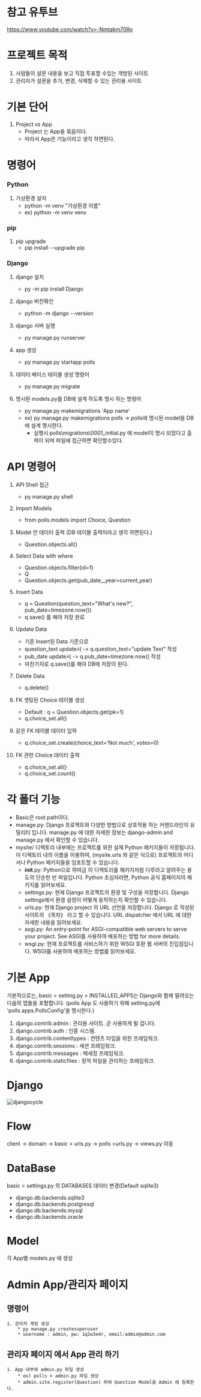 # 참고 유투브 
https://www.youtube.com/watch?v=-Nmtakm70Ro

# 프로젝트 목적

1. 사람들이 설문 내용을 보고 직접 투표할 수있는 개방된 사이트
2. 관리자가 설문을 추가, 변경, 삭제할 수 있는 관리용 사이트

# 기본 단어
1. Project vs App
    * Project 는 App을 묶음이다.
    * 따라서 App은 기능이라고 생각 하면된다.

# 명령어

### Python 

1. 가상환경 설치
    * python -m venv "가상환경 이름"
    * ex) python -m venv venv

### pip
1. pip upgrade
    * pip install --upgrade pip

### Django

1. django 설치
    * py -m pip install Django

1. django 버전확인
    * python -m django --version

1. django 서버 실행
    * py manage.py runserver

1. app 생성
    * py manage.py startapp polls

1. 데이터 베이스 테이블 생성 명령어
    * py manage.py migrate

1. 명시된 models.py를 DB에 설계 하도록 명시 하는 명령어
    * py manage.py makemigrations 'App name' 
    * ex) py manage.py makemigrations polls -> polls에 명시된 model을 DB에 설계 명시한다.
        * 실행시 polls\migrations\0001_initial.py 에 model이 명시 되었다고 출력이 되며 파일에 접근하면 확인할수있다.

# API 명령어
1. API Shell 접근
    * py manage.py shell

1. Import Models
    <!--  polls의 models에 있는 Choice.class와 Question.class 를 Import한다.  -->
    * from polls.models import Choice, Question

1. Model 안 데이터 출력 (DB 테이블 출력이라고 생각 하면된다.)
    <!-- Question table 출력 -->
    * Question.objects.all()  

1. Select Data with where
    <!-- id 가 1인 데이터 -->
    * Question.objects.filter(id=1)
    <!--question_text 시작 Text 가 What 일때. --> 
    * Q
    <!-- 올해 데이터 출력 (Not Working)-->
    * Question.objects.get(pub_date__year=current_year) 

1. Insert Data 
    <!-- Class 생성자 입력하듯시 사용한다. -->
    * q = Question(question_text="What's new?", pub_date=timezone.now())
    * q.save() 를 해야 저장 완료

1. Update Data
    * 기존 Insert된 Data 기준으로
    * question_text update시 -> q.question_text="update Text" 작성
    * pub_date update시 -> q.pub_date=timezone.now() 작성
    * 마찬가지로 q.save()를 해야 DB에 저장이 된다.

1. Delete Data
    * q.delete()

1. FK 셋팅된 Choice 테이블 생성
    * Default : q = Question.objects.get(pk=1)
    <!-- Question pk가 1인 Choice 생성 -->
    * q.choice_set.all() 

1. 같은 FK 테이블 데이터 입력
    * q.choice_set.create(choice_text='Not much', votes=0)

1. FK 관련 Choice 데이터 출력
    *  q.choice_set.all()
    <!-- 갯수 출력 -->
    * q.choice_set.count() 


# 각 폴더 기능
* Basic은 root path이다. 
* manage.py: Django 프로젝트와 다양한 방법으로 상호작용 하는 커맨드라인의 유틸리티 입니다. manage.py 에 대한 자세한 정보는 django-admin and manage.py 에서 확인할 수 있습니다.
* mysite/ 디렉토리 내부에는 프로젝트를 위한 실제 Python 패키지들이 저장됩니다. 이 디렉토리 내의 이름을 이용하여, (mysite.urls 와 같은 식으로) 프로젝트의 어디서나 Python 패키지들을 임포트할 수 있습니다.
    * __init__.py: Python으로 하여금 이 디렉토리를 패키지처럼 다루라고 알려주는 용도의 단순한 빈 파일입니다. Python 초심자라면, Python 공식 홈페이지의 패키지를 읽어보세요.
    * settings.py: 현재 Django 프로젝트의 환경 및 구성을 저장합니다. Django settings에서 환경 설정이 어떻게 동작하는지 확인할 수 있습니다.
    * urls.py: 현재 Django project 의 URL 선언을 저장합니다. Django 로 작성된 사이트의 《목차》 라고 할 수 있습니다. URL dispatcher 에서 URL 에 대한 자세한 내용을 읽어보세요.
    * asgi.py: An entry-point for ASGI-compatible web servers to serve your project. See ASGI를 사용하여 배포하는 방법 for more details.
    * wsgi.py: 현재 프로젝트를 서비스하기 위한 WSGI 호환 웹 서버의 진입점입니다. WSGI를 사용하여 배포하는 방법를 읽어보세요.

# 기본 App

기본적으로는, basic > setting.py > INSTALLED_APPS는 Django와 함께 딸려오는 다음의 앱들을 포함합니다.
(polls App 도 사용하기 위해 setting.py에 'polls.apps.PollsConfig'을 명시한다.)

1. django.contrib.admin :   관리용 사이트. 곧 사용하게 될 겁니다.
2. django.contrib.auth  :    인증 시스템.
3. django.contrib.contenttypes  :   컨텐츠 타입을 위한 프레임워크.
4. django.contrib.sessions  :   세션 프레임워크.
5. django.contrib.messages  :   메세징 프레임워크.
6. django.contrib.staticfiles   :   정적 파일을 관리하는 프레임워크.

# Django 

![djangocycle](https://user-images.githubusercontent.com/26734934/138220855-bb934e58-cd82-4e3b-9839-824d93108a23.jpg)

# Flow

client -> domain -> basic > urls.py -> polls >urls.py -> views.py 이동

# DataBase

basic >  settings.py 의 DATABASES 데이터 변경(Default sqlite3)

* django.db.backends.sqlite3
* django.db.backends.postgresql
* django.db.backends.mysql
* django.db.backends.oracle

# Model 

각 App별 models.py 에 생성

# Admin App/관리자 페이지

## 명령어

    1. 관리자 계정 생성
        * py manage.py createsuperuser
        * username : admin, pw: 1q2w3e4r, email:admin@admin.com

## 관리자 페이지 에서 App 관리 하기 

    1. App 내부에 admin.py 파일 생성
        * ex) polls > admin.py 파일 생성
        * admin.site.register(Question) 하여 Question Model을 Admin 에 등록한다.

